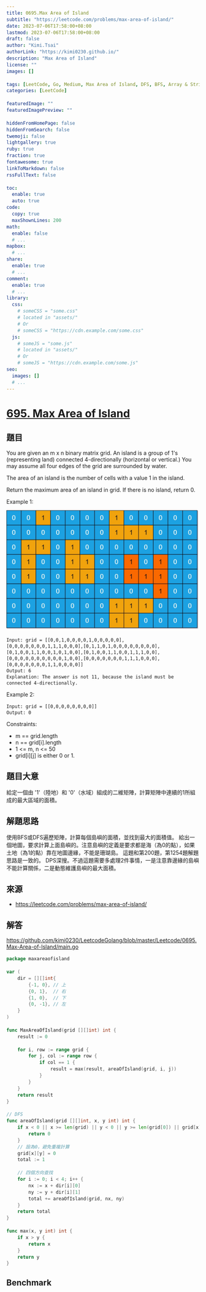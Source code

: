 ```yaml
---
title: 0695.Max Area of Island
subtitle: "https://leetcode.com/problems/max-area-of-island/"
date: 2023-07-06T17:58:00+08:00
lastmod: 2023-07-06T17:58:00+08:00
draft: false
author: "Kimi.Tsai"
authorLink: "https://kimi0230.github.io/"
description: "Max Area of Island"
license: ""
images: []

tags: [LeetCode, Go, Medium, Max Area of Island, DFS, BFS, Array & String, Matrix]
categories: [LeetCode]

featuredImage: ""
featuredImagePreview: ""

hiddenFromHomePage: false
hiddenFromSearch: false
twemoji: false
lightgallery: true
ruby: true
fraction: true
fontawesome: true
linkToMarkdown: false
rssFullText: false

toc:
  enable: true
  auto: true
code:
  copy: true
  maxShownLines: 200
math:
  enable: false
  # ...
mapbox:
  # ...
share:
  enable: true
  # ...
comment:
  enable: true
  # ...
library:
  css:
    # someCSS = "some.css"
    # located in "assets/"
    # Or
    # someCSS = "https://cdn.example.com/some.css"
  js:
    # someJS = "some.js"
    # located in "assets/"
    # Or
    # someJS = "https://cdn.example.com/some.js"
seo:
  images: []
  # ...
---
```

# [695. Max Area of Island](https://leetcode.com/problems/max-area-of-island/)

## 題目
You are given an m x n binary matrix grid. An island is a group of 1's (representing land) connected 4-directionally (horizontal or vertical.) You may assume all four edges of the grid are surrounded by water.

The area of an island is the number of cells with a value 1 in the island.

Return the maximum area of an island in grid. If there is no island, return 0.


Example 1:

![](images/maxarea1-grid.jpg)

```
Input: grid = [[0,0,1,0,0,0,0,1,0,0,0,0,0],[0,0,0,0,0,0,0,1,1,1,0,0,0],[0,1,1,0,1,0,0,0,0,0,0,0,0],[0,1,0,0,1,1,0,0,1,0,1,0,0],[0,1,0,0,1,1,0,0,1,1,1,0,0],[0,0,0,0,0,0,0,0,0,0,1,0,0],[0,0,0,0,0,0,0,1,1,1,0,0,0],[0,0,0,0,0,0,0,1,1,0,0,0,0]]
Output: 6
Explanation: The answer is not 11, because the island must be connected 4-directionally.
```

Example 2:
```
Input: grid = [[0,0,0,0,0,0,0,0]]
Output: 0
```

Constraints:

* m == grid.length
* n == grid[i].length
* 1 <= m, n <= 50
* grid[i][j] is either 0 or 1.

## 題目大意
給定一個由 '1'（陸地）和 '0'（水域）組成的二維矩陣，計算矩陣中連續的1所組成的最大區域的面積。

## 解題思路
使用BFS或DFS遍歷矩陣，計算每個島嶼的面積，並找到最大的面積值。
給出一個地圖，要求計算上面島嶼的。注意島嶼的定義是要求都是海（為0的點），如果土地（為1的點）靠在地圖邊緣，不能是珊瑚島。
這題和第200題，第1254題解題思路是一致的。
DPS深搜。不過這題需要多處理2件事情，一是注意靠邊緣的島嶼不能計算關係，二是動態維護島嶼的最大面積。

## 來源
* https://leetcode.com/problems/max-area-of-island/

## 解答
https://github.com/kimi0230/LeetcodeGolang/blob/master/Leetcode/0695.Max-Area-of-Island/main.go

```go
package maxareaofisland

var (
	dir = [][]int{
		{-1, 0}, // 上
		{0, 1},  // 右
		{1, 0},  // 下
		{0, -1}, // 左
	}
)

func MaxAreaOfIsland(grid [][]int) int {
	result := 0

	for i, row := range grid {
		for j, col := range row {
			if col == 1 {
				result = max(result, areaOfIsland(grid, i, j))
			}
		}
	}
	return result
}

// DFS
func areaOfIsland(grid [][]int, x, y int) int {
	if x < 0 || x >= len(grid) || y < 0 || y >= len(grid[0]) || grid[x][y] == 0 {
		return 0
	}
	// 設為0，避免重複計算
	grid[x][y] = 0
	total := 1

	// 四個方向查找
	for i := 0; i < 4; i++ {
		nx := x + dir[i][0]
		ny := y + dir[i][1]
		total += areaOfIsland(grid, nx, ny)
	}
	return total
}

func max(x, y int) int {
	if x > y {
		return x
	}
	return y
}

```

##  Benchmark

```sh

```
